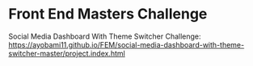 # Front End Masters Challenge

Social Media Dashboard With Theme Switcher Challenge: https://ayobami11.github.io/FEM/social-media-dashboard-with-theme-switcher-master/project.index.html